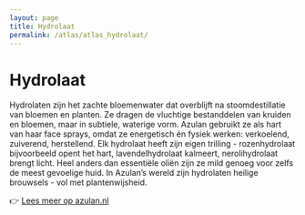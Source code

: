 ```yaml
---
layout: page
title: Hydrolaat
permalink: /atlas/atlas_hydrolaat/
---
```


# Hydrolaat

Hydrolaten zijn het zachte bloemenwater dat overblijft na stoomdestillatie van bloemen en planten. Ze dragen de vluchtige bestanddelen van kruiden en bloemen, maar in subtiele, waterige vorm. Azulan gebruikt ze als hart van haar face sprays, omdat ze energetisch én fysiek werken: verkoelend, zuiverend, herstellend. Elk hydrolaat heeft zijn eigen trilling - rozenhydrolaat bijvoorbeeld opent het hart, lavendelhydrolaat kalmeert, nerolihydrolaat brengt licht. Heel anders dan essentiële oliën zijn ze mild genoeg voor zelfs de meest gevoelige huid. In Azulan’s wereld zijn hydrolaten heilige brouwsels - vol met plantenwijsheid.

👉 [Lees meer op azulan.nl](https://azulan.nl/atlas/hydrolaat)